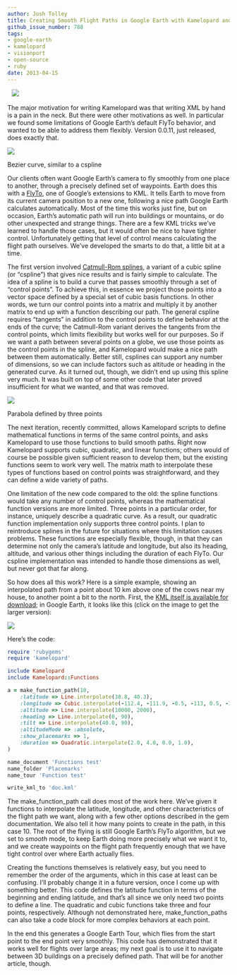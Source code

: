 ```yaml
---
author: Josh Tolley
title: Creating Smooth Flight Paths in Google Earth with Kamelopard and Math
github_issue_number: 788
tags:
- google-earth
- kamelopard
- visionport
- open-source
- ruby
date: 2013-04-15
---
```


<a href="http://commons.wikimedia.org/wiki/File:Camel_in_Petra3.jpg" imageanchor="1" style="padding: 10px"><img border="0" src="/blog/2013/04/creating-smooth-flight-paths-in-google/image-0.jpeg"/></a>

The major motivation for writing Kamelopard was that writing XML by hand is a pain in the neck. But there were other motivations as well. In particular we found some limitations of Google Earth’s default FlyTo behavior, and wanted to be able to address them flexibly. Version 0.0.11, just released, does exactly that.

<a href="/blog/2013/04/creating-smooth-flight-paths-in-google/image-1-big.png" imageanchor="1"><img border="0" src="/blog/2013/04/creating-smooth-flight-paths-in-google/image-1.png"/></a>

Bezier curve, similar to a cspline

Our clients often want Google Earth’s camera to fly smoothly from one place to another, through a precisely defined set of waypoints. Earth does this with a [FlyTo](https://developers.google.com/kml/documentation/kmlreference#gxflyto), one of Google’s extensions to KML. It tells Earth to move from its current camera position to a new one, following a nice path Google Earth calculates automatically. Most of the time this works just fine, but on occasion, Earth’s automatic path will run into buildings or mountains, or do other unexpected and strange things. There are a few KML tricks we’ve learned to handle those cases, but it would often be nice to have tighter control. Unfortunately getting that level of control means calculating the flight path ourselves. We’ve developed the smarts to do that, a little bit at a time.

The first version involved [Catmull-Rom splines](http://en.wikipedia.org/wiki/Cubic_Hermite_spline), a variant of a cubic spline (or “cspline”) that gives nice results and is fairly simple to calculate. The idea of a spline is to build a curve that passes smoothly through a set of “control points”. To achieve this, in essence we project those points into a vector space defined by a special set of cubic basis functions. In other words, we turn our control points into a matrix and multiply it by another matrix to end up with a function describing our path. The general cspline requires “tangents” in addition to the control points to define behavior at the ends of the curve; the Catmull-Rom variant derives the tangents from the control points, which limits flexibility but works well for our purposes. So if we want a path between several points on a globe, we use those points as the control points in the spline, and Kamelopard would make a nice path between them automatically. Better still, csplines can support any number of dimensions, so we can include factors such as altitude or heading in the generated curve. As it turned out, though, we didn’t end up using this spline very much. It was built on top of some other code that later proved insufficient for what we wanted, and that was removed.

<a href="/blog/2013/04/creating-smooth-flight-paths-in-google/image-2-big.png" imageanchor="1"><img border="0" src="/blog/2013/04/creating-smooth-flight-paths-in-google/image-2.png"/></a>

Parabola defined by three points

The next iteration, recently committed, allows Kamelopard scripts to define mathematical functions in terms of the same control points, and asks Kamelopard to use those functions to build smooth paths. Right now Kamelopard supports cubic, quadratic, and linear functions; others would of course be possible given sufficient reason to develop them, but the existing functions seem to work very well. The matrix math to interpolate these types of functions based on control points was straightforward, and they can define a wide variety of paths.

One limitation of the new code compared to the old: the spline functions would take any number of control points, whereas the mathematical function versions are more limited. Three points in a particular order, for instance, uniquely describe a quadratic curve. As a result, our quadratic function implementation only supports three control points. I plan to reintroduce splines in the future for situations where this limitation causes problems. These functions are especially flexible, though, in that they can determine not only the camera’s latitude and longitude, but also its heading, altitude, and various other things including the duration of each FlyTo. Our cspline implementation was intended to handle those dimensions as well, but never got that far along.

So how does all this work? Here is a simple example, showing an interpolated path from a point about 10 km above one of the cows near my house, to another point a bit to the north. First, the [KML itself is available for download](https://josh.endpointdev.com/kamelopard_functions.kml); in Google Earth, it looks like this (click on the image to get the larger version):

<a href="/blog/2013/04/creating-smooth-flight-paths-in-google/image-3-big.png" imageanchor="1"><img border="0" src="/blog/2013/04/creating-smooth-flight-paths-in-google/image-3.png"/></a>

Here’s the code:

```ruby
require 'rubygems'
require 'kamelopard'

include Kamelopard
include Kamelopard::Functions

a = make_function_path(10,
    :latitude => Line.interpolate(38.8, 40.3),
    :longitude => Cubic.interpolate(-112.4, -111.9, -0.5, -113, 0.5, -110),
    :altitude => Line.interpolate(10000, 2000),
    :heading => Line.interpolate(0, 90),
    :tilt => Line.interpolate(40.0, 90),
    :altitudeMode => :absolute,
    :show_placemarks => 1,
    :duration => Quadratic.interpolate(2.0, 4.0, 0.0, 1.0),
)

name_document 'Functions test'
name_folder 'Placemarks'
name_tour 'Function test'

write_kml_to 'doc.kml'
```

The make_function_path call does most of the work here. We’ve given it functions to interpolate the latitude, longitude, and other characteristics of the flight path we want, along with a few other options described in the gem documentation. We also tell it how many points to create in the path, in this case 10. The root of the flying is still Google Earth’s FlyTo algorithm, but we set to *smooth* mode, to keep Earth doing more precisely what we want it to, and we create waypoints on the flight path frequently enough that we have tight control over where Earth actually flies.

Creating the functions themselves is relatively easy, but you need to remember the order of the arguments, which in this case at least can be confusing. I’ll probably change it in a future version, once I come up with something better. This code defines the latitude function in terms of the beginning and ending latitude, and that’s all since we only need two points to define a line. The quadratic and cubic functions take three and four points, respectively. Although not demonstrated here, make_function_paths can also take a code block for more complex behaviors at each point.

In the end this generates a Google Earth Tour, which flies from the start point to the end point very smoothly. This code has demonstrated that it works well for flights over large areas; my next goal is to use it to navigate between 3D buildings on a precisely defined path. That will be for another article, though.
